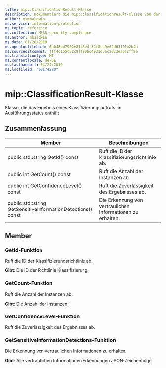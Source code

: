 ```yaml
---
title: mip::ClassificationResult-Klasse
description: Dokumentiert die mip::classificationresult-Klasse von der Microsoft Information Protection (MIP) SDK.
author: msmbaldwin
ms.service: information-protection
ms.topic: reference
ms.collection: M365-security-compliance
ms.author: mbaldwin
ms.date: 01/28/2019
ms.openlocfilehash: 6a048dd7902e8148e4f32f8cc9e62d63110b2b4a
ms.sourcegitcommit: fff4c155c52c9ff20bc4931d5ac20c3ea6e2ff9e
ms.translationtype: MT
ms.contentlocale: de-DE
ms.lasthandoff: 04/24/2019
ms.locfileid: "60174220"
---
```

# <a name="class-mipclassificationresult"></a>mip::ClassificationResult-Klasse 
Klasse, die das Ergebnis eines Klassifizierungsaufrufs im Ausführungsstatus enthält
  
## <a name="summary"></a>Zusammenfassung
 Member                        | Beschreibungen                                
--------------------------------|---------------------------------------------
public std::string GetId() const  |  Ruft die ID der Klassifizierungsrichtlinie ab.
public int GetCount() const  |  Ruft die Anzahl der Instanzen ab.
public int GetConfidenceLevel() const  |  Ruft die Zuverlässigkeit des Ergebnisses ab.
public std::string GetSensitiveInformationDetections() const  |  Die Erkennung von vertraulichen Informationen zu erhalten.
  
## <a name="members"></a>Member
  
### <a name="getid-function"></a>GetId-Funktion
Ruft die ID der Klassifizierungsrichtlinie ab.

  
**Gibt**: Die ID der Richtlinie Klassifizierung.
  
### <a name="getcount-function"></a>GetCount-Funktion
Ruft die Anzahl der Instanzen ab.

  
**Gibt**: Die Anzahl der Instanzen.
  
### <a name="getconfidencelevel-function"></a>GetConfidenceLevel-Funktion
Ruft die Zuverlässigkeit des Ergebnisses ab.
  
### <a name="getsensitiveinformationdetections-function"></a>GetSensitiveInformationDetections-Funktion
Die Erkennung von vertraulichen Informationen zu erhalten.

  
**Gibt**: Alle vertraulichen Informationen Erkennungen JSON-Zeichenfolge.